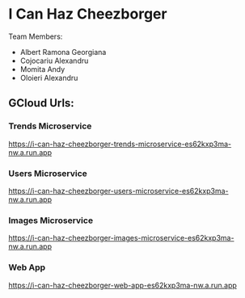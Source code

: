 
# I Can Haz Cheezborger

Team Members:

- Albert Ramona Georgiana
- Cojocariu Alexandru
- Momita Andy
- Oloieri Alexandru

## GCloud Urls:

### Trends Microservice

https://i-can-haz-cheezborger-trends-microservice-es62kxp3ma-nw.a.run.app

### Users Microservice

https://i-can-haz-cheezborger-users-microservice-es62kxp3ma-nw.a.run.app

### Images Microservice

https://i-can-haz-cheezborger-images-microservice-es62kxp3ma-nw.a.run.app

### Web App

https://i-can-haz-cheezborger-web-app-es62kxp3ma-nw.a.run.app
